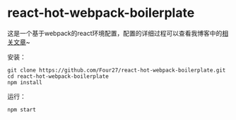 # react-hot-webpack-boilerplate
这是一个基于webpack的react环境配置，配置的详细过程可以查看我博客中的[相关文章](https://four27.github.io/2017/09/17/react-webpack-temple/)~

安装：

```
git clone https://github.com/Four27/react-hot-webpack-boilerplate.git
cd react-hot-webpack-boilerplate
npm install
```

运行：

```
npm start
```

